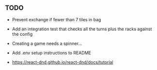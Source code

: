 ## TODO

- Prevent exchange if fewer than 7 tiles in bag

- Add an integration test that checks all the turns plus the racks against the config

- Creating a game needs a spinner...

- Add .env setup instructions to README

- https://react-dnd.github.io/react-dnd/docs/tutorial
